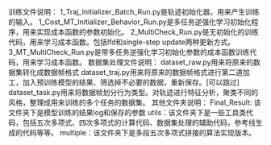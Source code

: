 训练文件说明：
1_Traj_Initializer_Batch_Run.py是轨迹初始化器，用来产生训练的输入。
1_Cost_MT_Initializer_Behavior_Run.py是多任务逆强化学习初始化程序，用来实现成本函数的参数初始化。
2_MultiCheck_Run.py是无初始化的训练代码，用来学习成本函数。包括lfd和single-step update两种更新方式。
3_MT_MultiCheck_Run.py是带多任务逆强化学习初始化参数的成本函数训练代码，用来学习成本函数。
数据集处理文件说明：
dataset_raw.py用来将原来的数据集转化成数据帧格式
dataset_traj.py用来将原来的数据帧格式进行第二道加工，加入预训练模型的结果、筛选掉不必要的数据，重新保存。[可以跳过]
dataset_task.py用来将数据帧划分行为类型。对轨迹进行特征分析，聚类不同的风格，整理成用来训练的多个任务的数据集。
其他文件夹说明：
Final_Result: 该文件夹下是模型训练的结果log和保存的参数
utils：该文件夹下是一些工具类代码，包括五次多项式、四次多项式的计算代码、数据集处理的辅助代码，参考线生成的代码等等。
multiple：该文件夹下是多段五次多项式拼接的算法实现版本。
